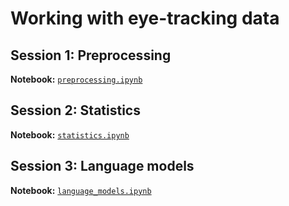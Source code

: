 # Working with eye-tracking data

## Session 1: Preprocessing

**Notebook:** [`preprocessing.ipynb`](preprocessing.ipynb)

## Session 2: Statistics

**Notebook:** [`statistics.ipynb`](statistics.ipynb)

## Session 3: Language models

**Notebook:** [`language_models.ipynb`](language_models.ipynb)
